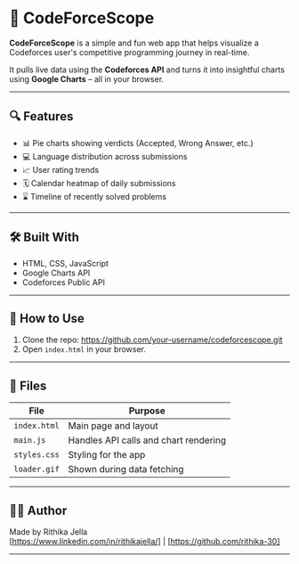 # 🚀 CodeForceScope

**CodeForceScope** is a simple and fun web app that helps visualize a Codeforces user's competitive programming journey in real-time.

It pulls live data using the **Codeforces API** and turns it into insightful charts using **Google Charts** – all in your browser.

---

## 🔍 Features

- 📊 Pie charts showing verdicts (Accepted, Wrong Answer, etc.)
- 💻 Language distribution across submissions
- 📈 User rating trends
- 🗓️ Calendar heatmap of daily submissions
- ⌛ Timeline of recently solved problems

---

## 🛠️ Built With

- HTML, CSS, JavaScript
- Google Charts API
- Codeforces Public API

---

## 🧪 How to Use

1. Clone the repo:
https://github.com/your-username/codeforcescope.git
2. Open `index.html` in your browser.

---

## 📁 Files

| File        | Purpose                                 |
|-------------|------------------------------------------|
| `index.html`| Main page and layout                     |
| `main.js`   | Handles API calls and chart rendering    |
| `styles.css`| Styling for the app                      |
| `loader.gif`| Shown during data fetching               |

---

## 🧑‍💻 Author

Made by Rithika Jella  
[https://www.linkedin.com/in/rithikajella/]  | [https://github.com/rithika-30]

---
